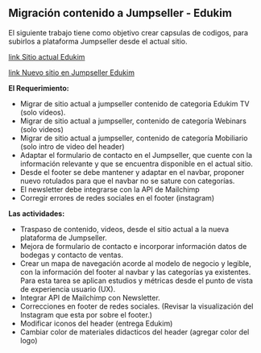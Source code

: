 ## Migración contenido a Jumpseller - Edukim

El siguiente trabajo tiene como objetivo crear capsulas de codigos, para subirlos a plataforma Jumpseller desde el actual sitio.

[link Sitio actual Edukim](https://edukim.cl/)

[link Nuevo sitio en Jumpseller Edukim](https://ofertas.edukim.cl/ )



**El Requerimiento:**

* Migrar de sitio actual a jumpseller contenido de categoria Edukim TV (solo vídeos).
* Migrar de sitio actual a jumpseller, contenido de categoría Webinars (solo videos)
* Migrar de sitio actual a jumpseller, contenido de categoría Mobiliario (solo intro de video
del header)
* Adaptar el formulario de contacto en el Jumpseller, que cuente con la información
relevante y que se encuentra disponible en el actual sitio.
* Desde el footer se debe mantener y adaptar en el navbar, proponer nuevo rotulados
para que el navbar no se sature con categorías.
* El newsletter debe integrarse con la API de Mailchimp
* Corregir errores de redes sociales en el footer (instagram)



**Las actividades:**

* Traspaso de contenido, videos, desde el sitio actual a la nueva plataforma de Jumpseller.
* Mejora de formulario de contacto e incorporar información datos de bodegas y contacto de ventas.
* Crear un mapa de navegación acorde al modelo de negocio y legible, con la información del footer al navbar y las categorías ya existentes. Para esta tarea se aplican estudios y métricas desde el punto de vista de experiencia usuario (UX).
* Integrar API de Mailchimp con Newsletter.
* Correcciones en footer de redes sociales. (Revisar la visualización del Instagram que esta por sobre el footer.)
* Modificar iconos del header (entrega Edukim)
* Cambiar color de materiales didacticos del header (agregar color del logo)

